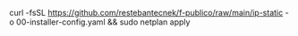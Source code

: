 curl -fsSL  https://github.com/restebantecnek/f-publico/raw/main/ip-static -o 00-installer-config.yaml && sudo netplan apply
